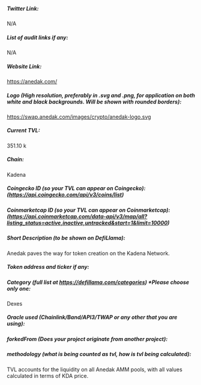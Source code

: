 ##### Twitter Link:

N/A

##### List of audit links if any:

N/A

##### Website Link:

https://anedak.com/

##### Logo (High resolution, preferably in .svg and .png, for application on both white and black backgrounds. Will be shown with rounded borders):

https://swap.anedak.com/images/crypto/anedak-logo.svg

##### Current TVL:

351.10 k

##### Chain:

Kadena

##### Coingecko ID (so your TVL can appear on Coingecko): (https://api.coingecko.com/api/v3/coins/list)


##### Coinmarketcap ID (so your TVL can appear on Coinmarketcap): (https://api.coinmarketcap.com/data-api/v3/map/all?listing_status=active,inactive,untracked&start=1&limit=10000)


##### Short Description (to be shown on DefiLlama):

Anedak paves the way for token creation on the Kadena Network.

##### Token address and ticker if any:

##### Category (full list at https://defillama.com/categories) *Please choose only one:

Dexes

##### Oracle used (Chainlink/Band/API3/TWAP or any other that you are using):


##### forkedFrom (Does your project originate from another project):


##### methodology (what is being counted as tvl, how is tvl being calculated):

TVL accounts for the liquidity on all Anedak AMM pools, with all values calculated in terms of KDA price.